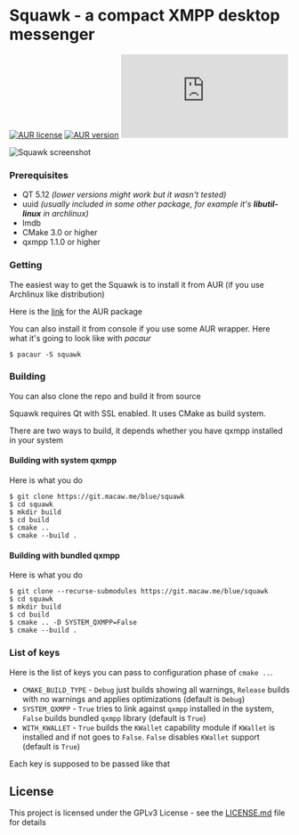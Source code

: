 # Squawk - a compact XMPP desktop messenger

[![AUR license](https://img.shields.io/aur/license/squawk?style=flat-square)](https://git.macaw.me/blue/squawk/raw/branch/master/LICENSE.md)
[![AUR version](https://img.shields.io/aur/version/squawk?style=flat-square)](https://aur.archlinux.org/packages/squawk/)
[![Liberapay patrons](https://img.shields.io/liberapay/patrons/macaw.me?logo=liberapay&style=flat-square)](https://liberapay.com/macaw.me)

![Squawk screenshot](https://macaw.me/images/squawk/0.1.3.png)

### Prerequisites

- QT 5.12 *(lower versions might work but it wasn't tested)*
- uuid _(usually included in some other package, for example it's ***libutil-linux*** in archlinux)_
- lmdb
- CMake 3.0 or higher
- qxmpp 1.1.0 or higher

### Getting

The easiest way to get the Squawk is to install it from AUR (if you use Archlinux like distribution)

Here is the [link](https://aur.archlinux.org/packages/squawk/) for the AUR package

You can also install it from console if you use some AUR wrapper. Here what it's going to look like with *pacaur*

```
$ pacaur -S squawk
```

### Building

You can also clone the repo and build it from source

Squawk requires Qt with SSL enabled. It uses CMake as build system.

There are two ways to build, it depends whether you have qxmpp installed in your system

#### Building with system qxmpp

Here is what you do

```
$ git clone https://git.macaw.me/blue/squawk
$ cd squawk
$ mkdir build
$ cd build
$ cmake ..
$ cmake --build .
```

#### Building with bundled qxmpp

Here is what you do

```
$ git clone --recurse-submodules https://git.macaw.me/blue/squawk
$ cd squawk
$ mkdir build
$ cd build
$ cmake .. -D SYSTEM_QXMPP=False
$ cmake --build .
```

### List of keys

Here is the list of keys you can pass to configuration phase of `cmake ..`. 
- `CMAKE_BUILD_TYPE` - `Debug` just builds showing all warnings, `Release` builds with no warnings and applies optimizations (default is `Debug`)
- `SYSTEM_QXMPP` - `True` tries to link against `qxmpp` installed in the system, `False` builds bundled `qxmpp` library (default is `True`)
- `WITH_KWALLET` - `True` builds the `KWallet` capability module if `KWallet` is installed and if not goes to `False`. `False` disables `KWallet` support (default is `True`)


Each key is supposed to be passed like that 

## License

This project is licensed under the GPLv3 License - see the [LICENSE.md](LICENSE.md) file for details
